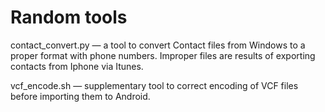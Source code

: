 # Random tools #

contact_convert.py — a tool to convert Contact files from Windows to a proper format with phone numbers. Improper files are results of exporting contacts from Iphone via Itunes.

vcf_encode.sh — supplementary tool to correct encoding of VCF files before importing them to Android.
